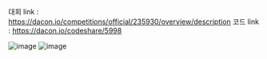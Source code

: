 대회 link : https://dacon.io/competitions/official/235930/overview/description
코드 link : https://dacon.io/codeshare/5998

![image](https://user-images.githubusercontent.com/74644453/177106458-6ec79057-11bd-45d3-9d23-4261abaec4c3.png)
![image](https://user-images.githubusercontent.com/74644453/185560192-4c258b2a-99dd-4cfd-bc0f-1e25810177e0.png)

